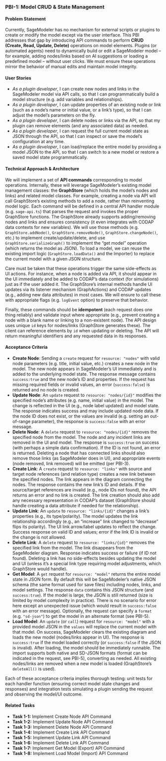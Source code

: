 ### PBI-1: Model CRUD & State Management

#### Problem Statement

Currently, SageModeler has no mechanism for external scripts or plugins to create or modify the model except via the user interface. This PBI addresses that gap by introducing API commands to perform **CRUD (Create, Read, Update, Delete)** operations on model elements. Plugins (or automated agents) need to dynamically build or edit a SageModeler model – for example, adding nodes/links based on AI suggestions or loading a predefined model – without user clicks. We must ensure these operations mirror the behavior of manual edits and maintain model integrity.

#### User Stories

* *As a plugin developer*, I can create new nodes and links in the SageModeler model via API calls, so that I can programmatically build a model structure (e.g. add variables and relationships).
* *As a plugin developer*, I can update properties of an existing node or link (such as a node’s name or initial value, or a link’s type), so that I can adjust the model’s parameters on the fly.
* *As a plugin developer*, I can delete nodes or links via the API, so that my plugin can remove elements (and any associated data) as needed.
* *As a plugin developer*, I can request the full current model state as JSON through the API, so that I can inspect or save the model’s configuration at any time.
* *As a plugin developer*, I can load/replace the entire model by providing a model JSON to the API, so that I can switch to a new model or restore a saved model state programmatically.

#### Technical Approach & Architecture

We will implement a set of **API commands** corresponding to model operations. Internally, these will leverage SageModeler’s existing model management classes: the **GraphStore** (which holds the model’s nodes and links) and related model classes. For example, creating a node via API will call GraphStore’s existing methods to add a node, rather than reinventing model logic. Each command will be defined in a central API handler module (e.g. `sage-api.ts`) that parses the request and invokes the proper GraphStore functions. The GraphStore already supports adding/removing nodes and links and ensures consistency (it even integrates with CODAP data contexts for new variables). We will use those methods (e.g. `GraphStore.addNode()`, `GraphStore.removeNode()`, `GraphStore.changeNode()`, etc.) to implement create/update/delete, and use `GraphStore.serializeGraph()` to implement the “get model” operation (which returns the model as JSON). To load a model, we can reuse the existing import logic (`GraphStore.loadData()` and the Importer) to replace the current model with a given JSON structure.

Care must be taken that these operations trigger the same side-effects as UI actions. For instance, when a node is added via API, it should appear in the UI immediately and be added to CODAP’s data context (for simulations) just as if the user added it. The GraphStore’s internal methods handle UI updates via its listener mechanism (GraphActions) and CODAP updates (e.g., adding new data attributes) in most cases. We will ensure to call these with appropriate flags (e.g. `logEvent` option) to preserve that behavior.

Finally, these commands should be **idempotent** (each request does one thing reliably) and validate input where appropriate (e.g., prevent creating a node with a blank name or linking to a non-existent node). The API design uses unique `id` keys for nodes/links (GraphStore generates these). The client can reference elements by `id` when updating or deleting. The API will return meaningful identifiers and any requested data in its responses.

#### Acceptance Criteria

* **Create Node**: Sending a `create` request for `resource: "nodes"` with valid node parameters (e.g. title, initial value, etc.) creates a new node in the model. The new node appears in SageModeler’s UI immediately and is added to the underlying model state. The response message contains `success:true` and the new node’s ID and properties. If the request has missing required fields or invalid values, an error (`success:false`) is returned and no node is created.
* **Update Node**: An `update` request to `resource: "nodes/{id}"` modifies the specified node’s attributes (e.g. name, initial value) in the model. The change is reflected in the UI (e.g., node label updated) and model state. The response indicates success and may include updated node data. If the node ID does not exist, or the values are invalid (e.g. setting an out-of-range parameter), the response is `success:false` with an error message.
* **Delete Node**: A `delete` request to `resource: "nodes/{id}"` removes the specified node from the model. The node and any incident links are removed in the UI and model. The response is `success:true` on success (with perhaps a simple data confirmation). If the ID is not found, an error is returned. Deleting a node that has connected links should also remove those links (as SageModeler does in UI), and appropriate events (node removed, link removed) will be emitted (per PBI-3).
* **Create Link**: A `create` request to `resource: "links"` with source and target node references (and relation type) creates a new link between the specified nodes. The link appears in the diagram connecting the nodes. The response contains the new link’s ID and details. If the source/target references are invalid (e.g., node IDs not found), the API returns an error and no link is created. The link creation should also add any necessary representation in CODAP’s dataset (GraphStore should handle creating a data attribute if needed for the relationship).
* **Update Link**: An `update` to `resource: "links/{id}"` changes a link’s properties (e.g., its type/polarity). The model updates the link relationship accordingly (e.g., an “increase” link changed to “decrease” flips its polarity). The UI link arrow/label updates to reflect the change. Success response on valid ID and values; error if the link ID is invalid or the change is not allowed.
* **Delete Link**: A `delete` request to `resource: "links/{id}"` removes the specified link from the model. The link disappears from the SageModeler diagram. Response indicates success or failure (if ID not found). Deleting a link has no side-effects besides updating the model and UI (unless it’s a special link type requiring model adjustments, which GraphStore would handle).
* **Get Model**: A `get` request for `resource: "model"` returns the entire model state in JSON form. By default this will be SageModeler’s native JSON schema (the same format used for save files) including nodes, links, and model settings. The response `data` contains this JSON structure (and `success:true`). If the model is large, the JSON is still returned (size is limited by model complexity in practice). There is no scenario for error here except an unexpected issue (which would result in `success:false` with an error message). Optionally, the request can specify a `format` (e.g. `"sd-json"`) to get the model in an alternate format (see PBI-5).
* **Load Model**: An `update` (or `call`) request for `resource: "model"` with a provided model JSON in the `values` will replace the current model with that model. On success, SageModeler clears the existing diagram and loads the new model (nodes/links appear in UI). The response is `success:true` if the model loaded correctly (or `success:false` if the JSON is invalid). After loading, the model should be immediately runnable. The import supports both native and SD-JSON formats (format can be indicated in the request, see PBI-5), converting as needed. All existing nodes/links are removed when a new model is loaded (GraphStore’s `deleteAll()` is used).

Each of these acceptance criteria implies thorough testing: unit tests for each handler function (ensuring correct model state changes and responses) and integration tests simulating a plugin sending the request and observing the model/UI outcome.

#### Related Tasks

* **Task 1-1:** Implement Create Node API Command
* **Task 1-2:** Implement Update Node API Command
* **Task 1-3:** Implement Delete Node API Command
* **Task 1-4:** Implement Create Link API Command
* **Task 1-5:** Implement Update Link API Command
* **Task 1-6:** Implement Delete Link API Command
* **Task 1-7:** Implement Get Model (Export) API Command
* **Task 1-8:** Implement Load Model (Import) API Command